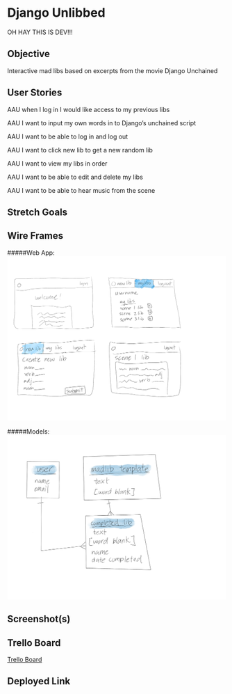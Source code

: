 # Django Unlibbed

OH HAY THIS IS DEV!!!

## Objective

Interactive mad libs based on excerpts from the movie
Django Unchained

## User Stories

AAU when I log in I would like access to my previous libs

AAU I want to input my own words in to Django’s unchained script

AAU I want to be able to log in and log out

AAU I want to click new lib to get a new random lib

AAU I want to view my libs in order

AAU I want to be able to edit and delete my libs

AAU I want to be able to hear music from the scene

## Stretch Goals

## Wire Frames

#####Web App:
![](Project3Wireframe1.png)

#####Models:
![](Project3Wireframe2.png)

## Screenshot(s)

## Trello Board

[Trello Board](https://trello.com/b/pGK9J44a/pythonistas-unchained-django-unlibbed)

## Deployed Link

